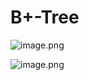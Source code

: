 # B+-Tree
![image.png](https://img.ynchen.me/2023/03/76185dcfe0bc8e3313682c36743d5bc2.webp)

![image.png](https://img.ynchen.me/2023/03/ca2ca1315aff9732169bf5e23b26feb5.webp)
